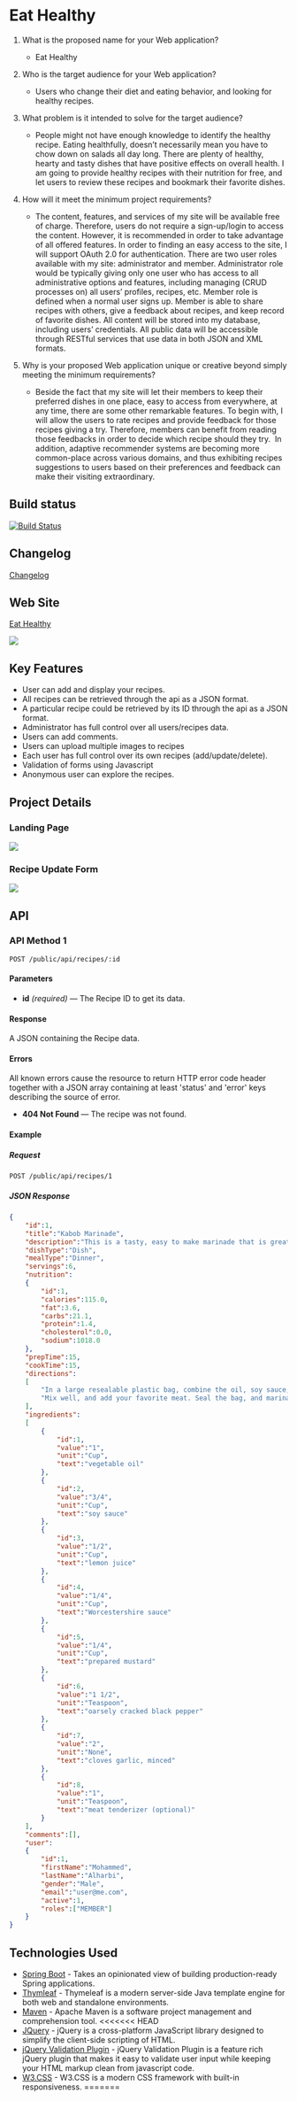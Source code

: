 # Eat Healthy

1. What is the proposed name for your Web application?
    - Eat Healthy

2. Who is the target audience for your Web application?
    - Users who change their diet and eating behavior, and looking for healthy recipes.

3. What problem is it intended to solve for the target audience?
    - People might not have enough knowledge to identify the healthy recipe. Eating healthfully, doesn’t necessarily mean you have to chow down on salads all day long. There are plenty of healthy, hearty and tasty dishes that have positive effects on overall health. I am going to provide healthy recipes with their nutrition for free, and let users to review these recipes and bookmark their favorite dishes.

4. How will it meet the minimum project requirements?
    - The content, features, and services of my site will be available free of charge. Therefore, users do not require a sign-up/login to access the content. However, it is recommended in order to take advantage of all offered features. In order to finding an easy access to the site, I will support OAuth 2.0 for authentication. There are two user roles available with my site: administrator and member. Administrator role would be typically giving only one user who has access to all administrative options and features, including managing (CRUD processes on) all users’ profiles, recipes, etc. Member role is defined when a normal user signs up. Member is able to share recipes with others, give a feedback about recipes, and keep record of favorite dishes. All content will be stored into my database, including users’ credentials. All public data will be accessible through RESTful services that use data in both JSON and XML formats.

5. Why is your proposed Web application unique or creative beyond simply meeting the minimum requirements?
    - Beside the fact that my site will let their members to keep their preferred dishes in one place, easy to access from everywhere, at any time, there are some other remarkable features. To begin with, I will allow the users to rate recipes and provide feedback for those recipes giving a try. Therefore, members can benefit from reading those feedbacks in order to decide which recipe should they try.  In addition, adaptive recommender systems are becoming more common-place across various domains, and thus exhibiting recipes suggestions to users based on their preferences and feedback can make their visiting extraordinary.

## Build status

[![Build Status](https://travis-ci.org/infsci2560sp17/full-stack-web-MHarbi.svg?branch=master)](https://travis-ci.org/infsci2560sp17/full-stack-web-MHarbi)

## Changelog

[Changelog](CHANGELOG.md)

## Web Site 

[Eat Healthy](https://immense-garden-72100.herokuapp.com)

![](https://www.gravatar.com/userimage/37620264/29a3514e471644dbba82aef0ac1b72c1)

## Key Features

* User can add and display your recipes.
* All recipes can be retrieved through the api as a JSON format.
* A particular recipe could be retrieved by its ID through the api as a JSON format.
* Administrator has full control over all users/recipes data.
* Users can add comments.
* Users can upload multiple images to recipes
* Each user has full control over its own recipes (add/update/delete).
* Validation of forms using Javascript
* Anonymous user can explore the recipes.

## Project Details

### Landing Page

![](Screenshots/S1.png)

### Recipe Update Form

![](Screenshots/S9.png)


## API

### API Method 1

    POST /public/api/recipes/:id

#### Parameters

- **id** _(required)_ — The Recipe ID to get its data.

#### Response

A JSON containing the Recipe data.

#### Errors

All known errors cause the resource to return HTTP error code header together with a JSON array containing at least 'status' and 'error' keys describing the source of error.

- **404 Not Found** — The recipe was not found.

#### Example

##### Request

    POST /public/api/recipes/1


##### JSON Response

```json
{
    "id":1,
    "title":"Kabob Marinade",
    "description":"This is a tasty, easy to make marinade that is great for any grilled meat. It makes enough for about two pounds of uncooked meat. Hunters - try this on your deer.",
    "dishType":"Dish",
    "mealType":"Dinner",
    "servings":6,
    "nutrition":
    {
        "id":1,
        "calories":115.0,
        "fat":3.6,
        "carbs":21.1,
        "protein":1.4,
        "cholesterol":0.0,
        "sodium":1018.0
    },
    "prepTime":15,
    "cookTime":15,
    "directions":
    [
        "In a large resealable plastic bag, combine the oil, soy sauce, lemon juice, Worcestershire sauce, mustard, ground black pepper, garlic, and meat tenderizer.",
        "Mix well, and add your favorite meat. Seal the bag, and marinate in the refrigerator for 4 to 24 hours"
    ],
    "ingredients":
    [
        {
            "id":1,
            "value":"1",
            "unit":"Cup",
            "text":"vegetable oil"
        },
        {
            "id":2,
            "value":"3/4",
            "unit":"Cup",
            "text":"soy sauce"
        },
        {
            "id":3,
            "value":"1/2",
            "unit":"Cup",
            "text":"lemon juice"
        },
        {
            "id":4,
            "value":"1/4",
            "unit":"Cup",
            "text":"Worcestershire sauce"
        },
        {
            "id":5,
            "value":"1/4",
            "unit":"Cup",
            "text":"prepared mustard"
        },
        {
            "id":6,
            "value":"1 1/2",
            "unit":"Teaspoon",
            "text":"oarsely cracked black pepper"
        },
        {
            "id":7,
            "value":"2",
            "unit":"None",
            "text":"cloves garlic, minced"
        },
        {
            "id":8,
            "value":"1",
            "unit":"Teaspoon",
            "text":"meat tenderizer (optional)"
        }
    ],
    "comments":[],
    "user":
    {
        "id":1,
        "firstName":"Mohammed",
        "lastName":"Alharbi",
        "gender":"Male",
        "email":"user@me.com",
        "active":1,
        "roles":["MEMBER"]
    }
}
```

## Technologies Used

- [Spring Boot](https://projects.spring.io/spring-boot/) - Takes an opinionated view of building production-ready Spring applications.
- [Thymleaf](http://www.thymeleaf.org/) - Thymeleaf is a modern server-side Java template engine for both web and standalone environments.
- [Maven](https://maven.apache.org/) - Apache Maven is a software project management and comprehension tool.
<<<<<<< HEAD
- [JQuery](https://jquery.com/) - jQuery is a cross-platform JavaScript library designed to simplify the client-side scripting of HTML.
- [jQuery Validation Plugin](https://jqueryvalidation.org/) - jQuery Validation Plugin is a feature rich jQuery plugin that makes it easy to validate user input while keeping your HTML markup clean from javascript code.
- [W3.CSS](https://www.w3schools.com/w3css/) - W3.CSS is a modern CSS framework with built-in responsiveness.
=======
